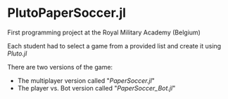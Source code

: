 # PlutoPaperSoccer.jl
First programming project at the Royal Military Academy (Belgium)

Each student had to select a game from a provided list and create it using _Pluto.jl_

There are two versions of the game: 
- The multiplayer version called "_PaperSoccer.jl_"
- The player vs. Bot version called "_PaperSoccer_Bot.jl_"
